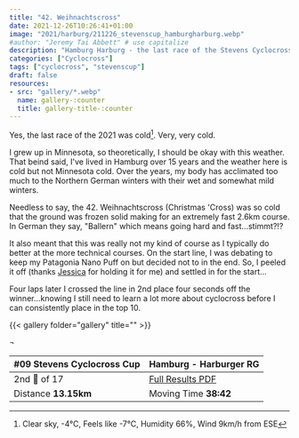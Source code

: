 ```yaml
---
title: "42. Weihnachtscross"
date: 2021-12-26T10:26:41+01:00
image: "2021/harburg/211226_stevenscup_hamburgharburg.webp"
#author: "Jeremy Tai Abbett" # use capitalize
description: "Hamburg Harburg - the last race of the Stevens Cyclocross Cup in 2021."
categories: ["Cyclocross"]
tags: ["cyclocross", "stevenscup"]
draft: false
resources: 
- src: "gallery/*.webp"
  name: gallery-:counter
  title: gallery-title-:counter
---
```

[^1]: Clear sky, -4°C, Feels like -7°C, Humidity 66%, Wind 9km/h from ESE 

Yes, the last race of the 2021 was cold[^1]. Very, very cold.

I grew up in Minnesota, so theoretically, I should be okay with this weather. That beind said, I've lived in Hamburg over 15 years and the weather here is cold but not Minnesota cold. Over the years, my body has acclimated too much to the Northern German winters with their wet and somewhat mild winters.

Needless to say, the 42. Weihnachtscross (Christmas 'Cross) was so cold that the ground was frozen solid making for an extremely fast 2.6km course. In German they say, "Ballern" which means going hard and fast...stimmt?!?

It also meant that this was really not my kind of course as I typically do better at the more technical courses. On the start line, I was debating to keep my Patagonia Nano Puff on but decided not to in the end. So, I peeled it off (thanks [Jessica](https://www.instagram.com/jessica_hoerig_/) for holding it for me) and settled in for the start...

Four laps later I crossed the line in 2nd place four seconds off the winner...knowing I still need to learn a lot more about cyclocross before I can consistently place in the top 10.

{{< gallery folder="gallery" title="" >}}

 ¬ 

| #09 Stevens Cyclocross Cup | Hamburg - Harburger RG |
| ----------- | ----------- |
| 2nd 🥈  of 17 | [Full Results PDF](https://cxneu.florian-neubauer.de/images/2021/erg/20211226_09_hamburg_te.pdf) |
| Distance **13.15km** | Moving Time **38:42** |